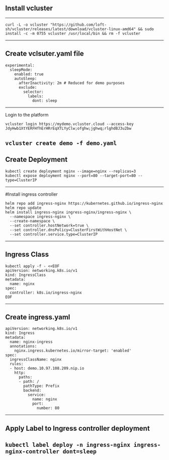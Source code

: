 ## Install vcluster
------------------------------------------
```
curl -L -o vcluster "https://github.com/loft-sh/vcluster/releases/latest/download/vcluster-linux-amd64" && sudo install -c -m 0755 vcluster /usr/local/bin && rm -f vcluster
```

------------------------------------------
## Create vclsuter.yaml file
```
experimental:
  sleepMode:
    enabled: true
    autoSleep:
      afterInactivity: 2m # Reduced for demo purposes
      exclude:
        selector:
          labels:
            dont: sleep
```
----------------------------------------- 
Login to the platform 

```
vcluster login https://mydemo.vcluster.cloud --access-key JdyHwb1XtYERFHfhErHRrEqXTLYyClw;ofghw;jghwq;rlghdBJ3u2bw

```

`vcluster create demo -f demo.yaml`
-----------------------------------------
## Create Deployment 
```
kubectl create deployment nginx --image=nginx --replicas=3
kubectl expose deployment nginx --port=80 --target-port=80 --type=ClusterIP
```
----------------------------------------- 
#Install ingress controller
```
helm repo add ingress-nginx https://kubernetes.github.io/ingress-nginx
helm repo update
helm install ingress-nginx ingress-nginx/ingress-nginx \
  --namespace ingress-nginx \
  --create-namespace \
  --set controller.hostNetwork=true \
  --set controller.dnsPolicy=ClusterFirstWithHostNet \
  --set controller.service.type=ClusterIP
```
----------------------------------------- 
## Ingress Class
```
kubectl apply -f - <<EOF
apiVersion: networking.k8s.io/v1
kind: IngressClass
metadata:
  name: nginx
spec:
  controller: k8s.io/ingress-nginx
EOF
```
----------------------------------------- 
## Create ingress.yaml
```
apiVersion: networking.k8s.io/v1
kind: Ingress
metadata:
  name: nginx-ingress
  annotations:
    nginx.ingress.kubernetes.io/mirror-target: 'enabled'
spec:
  ingressClassName: nginx
  rules:
  - host: demo.10.97.108.209.nip.io
    http:
      paths:
      - path: /
        pathType: Prefix
        backend:
          service:
            name: nginx
            port:
              number: 80
```
-----------------------------------------             
## Apply Label to Ingress controller deployment
`kubectl label deploy -n ingress-nginx ingress-nginx-controller dont=sleep`
----------------------------------------

